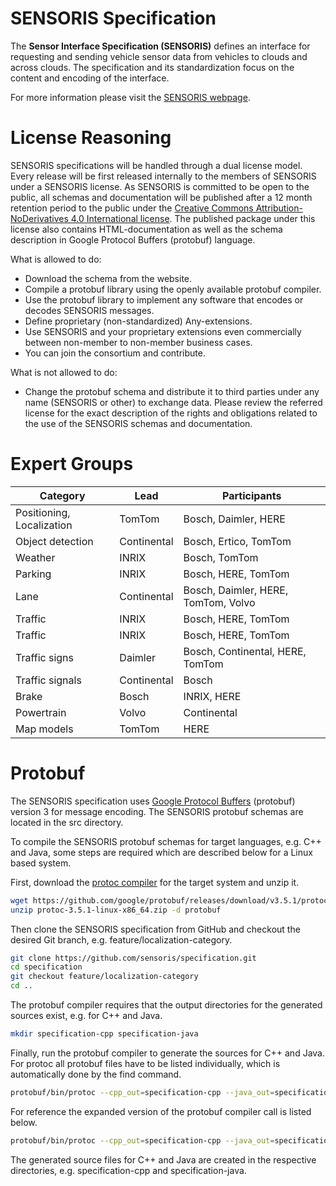 # SENSORIS Specification

The **Sensor Interface Specification (SENSORIS)** defines an interface for requesting and sending vehicle sensor data from vehicles to clouds and across clouds. The specification and its standardization focus on the content and encoding of the interface.

For more information please visit the [SENSORIS webpage](http://sensor-is.org/). 

# License Reasoning

SENSORIS specifications will be handled through a dual license model. Every release will be first released internally to the members of SENSORIS under a SENSORIS license. As SENSORIS is committed to be open to the public, all schemas and documentation will be published after a 12 month retention period to the public under the [Creative Commons Attribution-NoDerivatives 4.0 International license](https://creativecommons.org/licenses/by-nd/4.0/legalcode). The published package under this license also contains HTML-documentation as well as the schema description in Google Protocol Buffers (protobuf) language.

What is allowed to do:
-	Download the schema from the website.
-	Compile a protobuf library using the openly available protobuf compiler.
-	Use the protobuf library to implement any software that encodes or decodes SENSORIS messages.
-	Define proprietary (non-standardized) Any-extensions.
-	Use SENSORIS and your proprietary extensions even commercially between non-member to non-member business cases.
-	You can join the consortium and contribute.

What is not allowed to do:
-	Change the protobuf schema and distribute it to third parties under any name (SENSORIS or other) to exchange data.
Please review the referred license for the exact description of the rights and obligations related to the use of the SENSORIS schemas and documentation. 

# Expert Groups

Category | Lead | Participants 
------------------|------|-------------
Positioning, Localization | TomTom | Bosch, Daimler, HERE
Object detection | Continental | Bosch, Ertico, TomTom
Weather | INRIX | Bosch, TomTom
Parking | INRIX | Bosch, HERE, TomTom
Lane | Continental | Bosch, Daimler, HERE, TomTom, Volvo
Traffic | INRIX | Bosch, HERE, TomTom
Traffic | INRIX | Bosch, HERE, TomTom
Traffic signs | Daimler | Bosch, Continental, HERE, TomTom
Traffic signals | Continental | Bosch
Brake | Bosch | INRIX, HERE
Powertrain | Volvo | Continental
Map models | TomTom | HERE

# Protobuf

The SENSORIS specification uses [Google Protocol Buffers](https://developers.google.com/protocol-buffers/) (protobuf) version 3 for message encoding. The SENSORIS protobuf schemas are located in the src directory.

To compile the SENSORIS protobuf schemas for target languages, e.g. C++ and Java, some steps are required which are described below for a Linux based system.

First, download the [protoc compiler](https://github.com/google/protobuf/releases/tag/v3.5.1) for the target system and unzip it.

```bash
wget https://github.com/google/protobuf/releases/download/v3.5.1/protoc-3.5.1-linux-x86_64.zip
unzip protoc-3.5.1-linux-x86_64.zip -d protobuf
```

Then clone the SENSORIS specification from GitHub and checkout the desired Git branch, e.g. feature/localization-category.

```bash
git clone https://github.com/sensoris/specification.git
cd specification
git checkout feature/localization-category
cd ..
```

The protobuf compiler requires that the output directories for the generated sources exist, e.g. for C++ and Java.

```bash
mkdir specification-cpp specification-java
```

Finally, run the protobuf compiler to generate the sources for C++ and Java. For protoc all protobuf files have to be listed individually, which is automatically done by the find command.

```bash
protobuf/bin/protoc --cpp_out=specification-cpp --java_out=specification-java --proto_path=specification/src $(find specification -name '*.proto' -printf "%p ")
```

For reference the expanded version of the protobuf compiler call is listed below.

```bash
protobuf/bin/protoc --cpp_out=specification-cpp --java_out=specification-java --proto_path=specification/src specification/src/sensoris/protobuf/types/base.proto specification/src/sensoris/protobuf/types/source.proto specification/src/sensoris/protobuf/types/spatial.proto specification/src/sensoris/protobuf/messages/data.proto specification/src/sensoris/protobuf/categories/traffic_regulation.proto specification/src/sensoris/protobuf/categories/map.proto specification/src/sensoris/protobuf/categories/brake.proto specification/src/sensoris/protobuf/categories/weather.proto specification/src/sensoris/protobuf/categories/intersection_attribution.proto specification/src/sensoris/protobuf/categories/traffic_events.proto specification/src/sensoris/protobuf/categories/traffic_maneuver.proto specification/src/sensoris/protobuf/categories/localization.proto specification/src/sensoris/protobuf/categories/driving_behavior.proto specification/src/sensoris/protobuf/categories/powertrain.proto specification/src/sensoris/protobuf/categories/object_detection.proto specification/src/sensoris/protobuf/categories/road_attribution.proto
```

The generated source files for C++ and Java are created in the respective directories, e.g. specification-cpp and specification-java.
